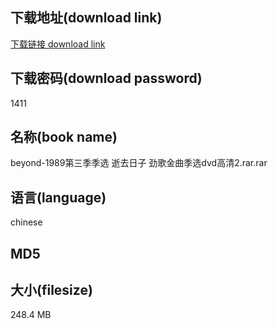 ## 下载地址(download link)
[下载链接 download link](https://tutu365.netlify.app/?s=beyond-1989%E7%AC%AC%E4%B8%89%E5%AD%A3%E5%AD%A3%E9%80%89+%E9%80%9D%E5%8E%BB%E6%97%A5%E5%AD%90+%E5%8A%B2%E6%AD%8C%E9%87%91%E6%9B%B2%E5%AD%A3%E9%80%89dvd%E9%AB%98%E6%B8%852.rar)

## 下载密码(download password)
1411

## 名称(book name)
beyond-1989第三季季选 逝去日子 劲歌金曲季选dvd高清2.rar.rar

## 语言(language)
chinese

## MD5


## 大小(filesize)
248.4 MB

